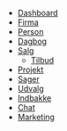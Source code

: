 <!-- markdownlint-disable-file MD041 -->
* [Dashboard][7]
* [Firma][8]
* [Person][9]
* [Dagbog][10]
* [Salg][11]
  * [Tilbud][12]
* [Projekt][13]
* [Sager][45]
* [Udvalg][14]
* [Indbakke][15]
* [Chat][16]
* [Marketing][18]

<!-- Referenced links -->
[7]: ../../../dashboard/learn/index.md
[8]: ../../../company/learn/index.md
[9]: ../../../contact/learn/index.md
[10]: ../../../diary/learn/index.md
[11]: ../../../sale/learn/index.md
[12]: ../../../quote/learn/index.md
[13]: ../../../project/learn/index.md
[14]: ../../../search-options/selection/learn/index.md
[15]: ../../../email/learn/index.md
[16]: ../../../chat/learn/index.md
[18]: ../../../marketing/learn/index.md
[45]: ../../../request/learn/index.md
